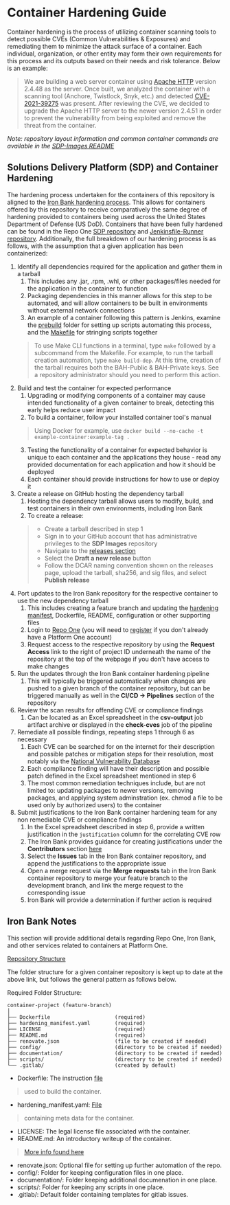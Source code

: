 # Container Hardening Guide

Container hardening is the process of utilizing container
scanning tools to detect possible CVEs (Common Vulnerabilities & Exposures) 
and remediating them to minimize the attack surface of a container. 
Each individual, organization, or other entity may form their own requirements 
for this process and its outputs based on their needs and risk tolerance.
Below is an example:

> We are building a web server container using [Apache HTTP](https://httpd.apache.org/) version 2.4.48 as the server. 
> Once built, we analyzed the container with a scanning tool (Anchore, Twistlock, Snyk, etc.) 
> and detected [CVE-2021-39275](https://nvd.nist.gov/vuln/detail/CVE-2021-39275) was present. 
> After reviewing the CVE, we decided to upgrade the Apache HTTP server to the newer version 2.4.51 
> in order to prevent the vulnerability from being exploited and remove the threat from the container.

*Note: repository layout information and common container commands are available in the [SDP-Images README](./README.rst)*

## Solutions Delivery Platform (SDP) and Container Hardening

The hardening process undertaken for the containers of this repository is 
aligned to the [Iron Bank hardening process](https://repo1.dso.mil/dsop/dccscr/-/tree/master).
This allows for containers offered by this repository to receive comparatively 
the same degree of hardening provided to containers being used across the 
United States Department of Defense (US DoD).
Containers that have been fully hardened can be found in the
Repo One [SDP repository](https://repo1.dso.mil/dsop/solutions-delivery-platform) and
[Jenkinsfile-Runner repository](https://repo1.dso.mil/dsop/opensource/jenkins/jenkinsfile-runner). 
Additionally, the full breakdown of our hardening process is as follows, 
with the assumption that a given application has been containerized:

1. Identify all dependencies required for the application and gather them in a tarball
    1. This includes any .jar, .rpm, .whl, or other packages/files needed for the application in the container to function
    2. Packaging dependencies in this manner allows for this step to be automated,
    and will allow containers to be built in environments without external network connections
    3. An example of a container following this pattern is Jenkins, examine the [prebuild](/jenkins/kubernetes/prebuild/) 
    folder for setting up scripts automating this process, 
    and the [Makefile](/jenkins/kubernetes/Makefile) for stringing scripts together
    > To use Make CLI functions in a terminal, type `make`
    > followed by a subcommand from the Makefile.
    > For example, to run the tarball creation automation, type `make build-dep`.
    > At this time, creation of the tarball requires both the BAH-Public & BAH-Private keys.
    > See a repository administrator should you need to perform this action.
2. Build and test the container for expected performance
    1. Upgrading or modifying components of a container may cause intended functionality 
    of a given container to break, detecting this early helps reduce user impact
    2. To build a container, follow your installed container tool's manual
    > Using Docker for example, use `docker build --no-cache -t example-container:example-tag .`
    3. Testing the functionality of a container for expected behavior
    is unique to each container and the applications they house -
    read any provided documentation for each application and how it should be deployed
    4. Each container should provide instructions for how to use or deploy it
3. Create a release on GitHub hosting the dependency tarball
    1. Hosting the dependency tarball allows users to modify, build, and 
    test containers in their own environments, including Iron Bank
    2. To create a release:
    > - Create a tarball described in step 1
    > - Sign in to your GitHub account that has administrative privileges to the **SDP Images** repository
    > - Navigate to the [releases section](https://github.com/boozallen/sdp-images/releases)
    > - Select the **Draft a new release** button
    > - Follow the DCAR naming convention shown on the releases page, upload the tarball, sha256, and sig files, and select **Publish release**
4. Port updates to the Iron Bank repository for the respective container to use the new dependency tarball
    1. This includes creating a feature branch and updating the 
    [hardening manifest](https://repo1.dso.mil/dsop/dccscr/-/tree/master/hardening%20manifest), 
    Dockerfile, README, configuration or other supporting files
    2. Login to [Repo One](https://repo1.dso.mil/)
    (you will need to [register](https://login.dso.mil/auth/realms/baby-yoda/protocol/openid-connect/registrations?client_id=account&response_type=code)
    if you don't already have a Platform One account)
    3. Request access to the respective repository by using the **Request Access** link
    to the right of project ID underneath the name of the repository 
    at the top of the webpage if you don't have access to make changes
5. Run the updates through the Iron Bank container hardening pipeline
    1. This will typically be triggered automatically when changes are pushed to a 
    given branch of the container repository, but can be triggered manually as well 
    in the **CI/CD -> Pipelines** section of the repository
6. Review the scan results for offending CVE or compliance findings
    1. Can be located as an Excel spreadsheet in the **csv-output** job artifact
    archive or displayed in the **check-cves** job of the pipeline
7. Remediate all possible findings, repeating steps 1 through 6 as necessary
    1. Each CVE can be searched for on the internet for their description and 
    possible patches or mitigation steps for their resolution, most notably
    via the [National Vulnerability Database](https://nvd.nist.gov/vuln/search)
    2. Each compliance finding will have their description and possible patch 
    defined in the Excel spreadsheet mentioned in step 6
    3. The most common remediation techniques include, but are not limited to:
    updating packages to newer versions, removing packages, and applying 
    system adminstration (ex. chmod a file to be used only by authorized users) to the container
8. Submit justifications to the Iron Bank container hardening team for any non remediable CVE or compliance findings
    1. In the Excel spreadsheet described in step 6, provide a written justification
    in the `justification` column for the correlating CVE row
    2. The Iron Bank provides guidance for creating justifications under
    the **Contributors** section [here](https://repo1.dso.mil/dsop/dccscr/-/tree/master)
    3. Select the **Issues** tab in the Iron Bank container repository, and append the justifications to the appropriate issue
    4. Open a merge request via the **Merge requests** tab in the Iron Bank 
    container repository to merge your feature branch to the development branch, 
    and link the merge request to the corresponding issue
    5. Iron Bank will provide a determination if further action is required

## Iron Bank Notes

This section will provide additional details regarding Repo One, Iron Bank, 
and other services related to containers at Platform One.

[Repository Structure](https://repo1.dso.mil/dsop/dccscr/-/blob/master/Hardening/structure_requirements.md)

The folder structure for a given container repository is kept up 
to date at the above link, but follows the general pattern as follows below.

Required Folder Structure:

    container-project (feature-branch)
    │                             
    ├── Dockerfile                     (required)
    ├── hardening_manifest.yaml        (required)
    ├── LICENSE                        (required)
    ├── README.md                      (required)
    ├── renovate.json                  (file to be created if needed)
    ├── config/                        (directory to be created if needed)
    ├── documentation/                 (directory to be created if needed)
    ├── scripts/                       (directory to be created if needed)
    └── .gitlab/                       (created by default)

- Dockerfile: The instruction [file](https://repo1.dso.mil/dsop/dccscr/-/blob/master/Hardening/Dockerfile_Requirements.md) 
> used to build the container.
- hardening_manifest.yaml: [File](https://repo1.dso.mil/dsop/dccscr/-/tree/master/hardening%20manifest) 
> containing meta data for the container.
- LICENSE: The legal license file associated with the container.
- README.md: An introductory writeup of the container. 
> [More info found here](https://repo1.dso.mil/dsop/dccscr/-/blob/master/Hardening/structure_requirements.md)
- renovate.json: Optional file for setting up further automation of the repo.
- config/: Folder for keeping configuration files in one place.
- documentation/: Folder keeping additional documenation in one place.
- scripts/: Folder for keeping any scripts in one place.
- .gitlab/: Default folder containing templates for gitlab issues.